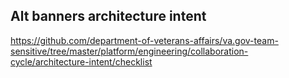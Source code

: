 ## Alt banners architecture intent

https://github.com/department-of-veterans-affairs/va.gov-team-sensitive/tree/master/platform/engineering/collaboration-cycle/architecture-intent/checklist
